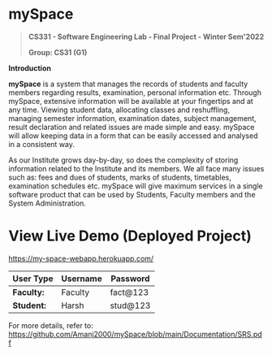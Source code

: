 # mySpace

>**CS331 - Software Engineering Lab - Final Project - Winter Sem'2022**
>
>**Group: CS31 (G1)**

**Introduction**

**mySpace** is a system that manages the records of students and faculty members regarding results, examination, personal information etc. Through mySpace, extensive information will be available at your fingertips and at any time. Viewing student data, allocating classes and reshuffling, managing semester information, examination dates, subject management, result declaration and related issues are made simple and easy. mySpace will allow keeping data in a form that can be easily accessed and analysed in a consistent way.

As our Institute grows day-by-day, so does the complexity of storing information related to the Institute and its members. We all face many issues such as: fees and dues of students, marks of students, timetables, examination schedules etc. mySpace will give maximum services in a single software product that can be used by Students, Faculty members and the System Administration.

# View Live Demo (Deployed Project)

https://my-space-webapp.herokuapp.com/

| **User Type** | **Username** | **Password** |
| ------ | ------ | ------ |
| **Faculty:** | Faculty | fact@123 |
| **Student:** | Harsh | stud@123 |

For more details, refer to: https://github.com/Amanj2000/mySpace/blob/main/Documentation/SRS.pdf
